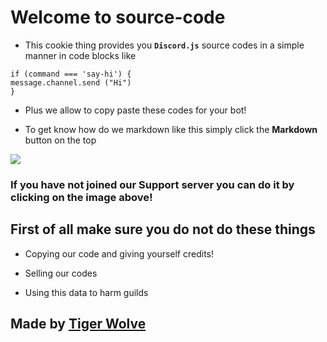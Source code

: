 Welcome to source-code
====================

- This cookie thing provides you **`Discord.js`** source codes in a simple manner in code blocks like 

```
if (command === 'say-hi') {
message.channel.send ("Hi")
}
```

- Plus we allow to copy paste these codes for your bot!

- To get know how do we markdown like this simply click the **Markdown** button on the top

[![](https://cdn.glitch.com/276c8ad7-cbab-4801-8934-39c03158b0c6%2FPicsArt_08-25-01.13.08.png?1539019422575)](https://discordapp.com/invite/hn5FK2e)

### If you have not joined our Support server you can do it by clicking on the image above!

First of all make sure you do not do these things
-------------------------------------------

- Copying our code and giving yourself credits!

- Selling our codes

- Using this data to harm guilds

Made by __[Tiger Wolve](https://discordapp.com/invite/hn5FK2e)__
------------
